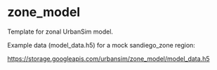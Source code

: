 # zone_model

Template for zonal UrbanSim model.


Example data (model_data.h5) for a mock sandiego_zone region:  

https://storage.googleapis.com/urbansim/zone_model/model_data.h5
